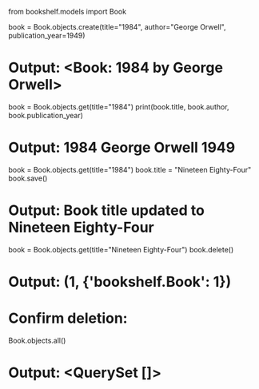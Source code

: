 from bookshelf.models import Book

book = Book.objects.create(title="1984", author="George Orwell", publication_year=1949)

# Output: <Book: 1984 by George Orwell>
book = Book.objects.get(title="1984")
print(book.title, book.author, book.publication_year)

# Output: 1984 George Orwell 1949
book = Book.objects.get(title="1984")
book.title = "Nineteen Eighty-Four"
book.save()

# Output: Book title updated to Nineteen Eighty-Four
book = Book.objects.get(title="Nineteen Eighty-Four")
book.delete()

# Output: (1, {'bookshelf.Book': 1})

# Confirm deletion:
Book.objects.all()

# Output: <QuerySet []>
